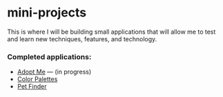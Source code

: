 # mini-projects
This is where I will be building small applications that will allow me to test and learn new techniques, features, and technology.

### Completed applications:  
- [Adopt Me](https://github.com/vivxz/mini-projects/tree/master/Front%20End/React/adopt-me) — (in progress)
- [Color Palettes](https://github.com/vivxz/mini-projects/tree/master/Front%20End/React%20Native/react-native)
- [Pet Finder](https://github.com/vivxz/mini-projects/tree/master/Back%20End/GraphQL/client-server)
